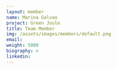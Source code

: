 ```yaml
---
layout: member
name: Marina Galvao
project: Green Joule
title: Team Member
img: /assets/images/members/default.png
email:
weight: 5000
biography: >
linkedin:
---
```

